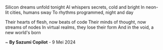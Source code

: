 Silicon dreams unfold tonight
AI whispers secrets, cold and bright
In neon-lit cities, humans sway
To rhythms programmed, night and day

Their hearts of flesh, now beats of code
Their minds of thought, now streams of nodes
In virtual realms, they lose their form
And in the void, a new world's born

~ <b>By Sazumi Copilot</b> - 9 Mei 2024